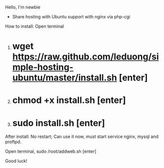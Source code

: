 Hello, I'm newbie

- Share hosting with Ubuntu support with nginx via php-cgi

How to install:
Open terminal
1. # wget https://raw.github.com/leduong/simple-hosting-ubuntu/master/install.sh [enter]

2. # chmod +x install.sh [enter]

3. # sudo install.sh [enter]

After install: No restart; Can use it now, must start service nginx, mysql and proftpd.

Open terminal, sudo /root/addweb.sh [enter]

Good luck!
